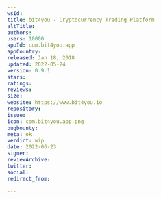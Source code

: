 ```yaml
---
wsId: 
title: bit4you - Cryptocurrency Trading Platform
altTitle: 
authors: 
users: 10000
appId: com.bit4you.app
appCountry: 
released: Jan 18, 2018
updated: 2022-05-24
version: 0.9.1
stars: 
ratings: 
reviews: 
size: 
website: https://www.bit4you.io
repository: 
issue: 
icon: com.bit4you.app.png
bugbounty: 
meta: ok
verdict: wip
date: 2022-06-23
signer: 
reviewArchive: 
twitter: 
social: 
redirect_from: 

---
```


